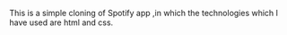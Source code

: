 This is a simple cloning of Spotify app ,in which the technologies which I have used are html and css.
